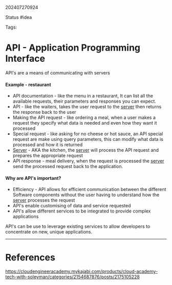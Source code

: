 202407270924

Status #idea

Tags:

# API - Application Programming Interface

API's are a means of communicating with servers

#### Example - restaurant

- API documentation - like the menu in a restaurant, It can list all the available requests, their parameters and responses you can expect.
- API - like the waiters, takes the user request to the [server](./Server.md) then returns the response back to the user
- Making the API request - like ordering a meal, when a user makes a request they specify what data is needed and even how they want it processed
- Special request - like asking for no cheese or hot sauce, an API special request are make using query parameters, this can modify what data is processed and how it is returned
- [Server](./Server.md) - AKA the kitchen, the [server](./Server.md) will process the API request and prepares the appropriate request
- API response - meal delivery, when the request is processed the [server](./Server.md) send the processed request back to the application.

#### Why are API's important?

- Efficiency - API allows for efficient communication between the different Software components without the user having to understand 
  how the [server](./Server.md) processes the request
- API's enable customising of data and service requested
- API's allow different services to be integrated to provide complex applications

API's can be use to leverage existing services to allow developers to concentrate on new, unique applications.

---
# References
https://cloudengineeracademy.mykajabi.com/products/cloud-academy-tech-with-soleyman/categories/2154687876/posts/2175105228
